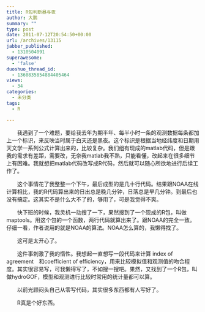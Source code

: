 ```yaml
---
title: R包判断昼与夜
author: 大鹏
summary: ""
type: post
date: 2011-07-12T20:54:50+00:00
url: /archives/13115
jabber_published:
  - 1310504091
superawesome:
  - 'false'
duoshuo_thread_id:
  - 1360835854884405464
views:
  - 34
categories:
  - 未分类
tags:
  - R

---
```

　　我遇到了一个难题，要给我去年为期半年、每半小时一条的观测数据每条都加上一个标识，来反映当时属于白天还是黑夜。这个标识是根据当地经纬度和日期用天文学一系列公式计算出来的，比较复杂。我们组有现成的matlab代码，但是跟我的需求有差距，需要改，无奈我matlab我不熟，只能看懂，改起来在很多细节上有困难。我就想把matlab代码改写成R代码，然后就可以随心所欲地进行后续工作了。
  
　　这个事情花了我整整一个下午，最后成型的是几十行代码。结果跟NOAA在线计算相比，我的R代码算出来的日出总是晚几分钟，日落总是早几分钟。到最后也没有搞定。这其实不是什么大不了的，够用了，可是我觉得不爽。
  
　　快下班的时候，我灵机一动搜了一下，果然搜到了一个现成的R包，叫做maptools。用这个包的一个函数，两行代码就算出来了。跟NOAA的完全一致。仔细一看，作者说用的就是NOAA的算法。NOAA怎么算的，我懒得找了。
  
　　这可是太开心了。
  
　　这件事刺激了我的惰性。我想起一直想写一段代码来计算 index of agreement　和coefficient of efficiency，用来比较模拟值和观测值的吻合程度。其实很容易写，可我懒得写了，不如搜一搜吧。果然，又找到了一个R包，叫做hydroGOF，模型和观测进行比较时常用的统计量都可以算。
  
　　以前光顾闷头自己从零写代码，其实很多东西都有人写好了。
  
　　R真是个好东西。
